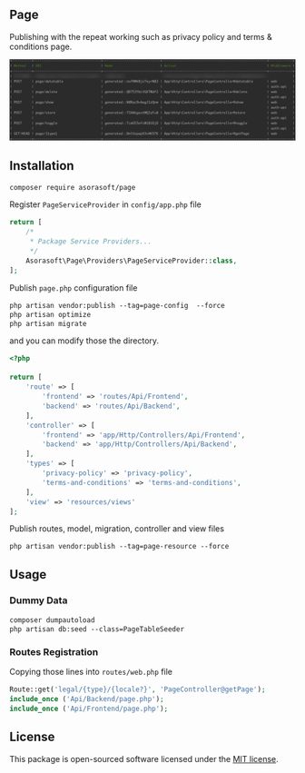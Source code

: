 Page
---------------------------
Publishing with the repeat working such as privacy policy and terms & conditions page.

![screenshot.png](assets/img/screenshot.png)

## Installation

```
composer require asorasoft/page
```

Register `PageServiceProvider` in `config/app.php` file

```php
return [
    /*
     * Package Service Providers...
     */
    Asorasoft\Page\Providers\PageServiceProvider::class,
];
```

Publish `page.php` configuration file

```shell
php artisan vendor:publish --tag=page-config  --force
php artisan optimize
php artisan migrate
```

and you can modify those the directory.

```php
<?php

return [
    'route' => [
        'frontend' => 'routes/Api/Frontend',
        'backend' => 'routes/Api/Backend',
    ],
    'controller' => [
        'frontend' => 'app/Http/Controllers/Api/Frontend',
        'backend' => 'app/Http/Controllers/Api/Backend',
    ],
    'types' => [
        'privacy-policy' => 'privacy-policy',
        'terms-and-conditions' => 'terms-and-conditions',
    ],
    'view' => 'resources/views'
];
```

Publish routes, model, migration, controller and view files

```shell
php artisan vendor:publish --tag=page-resource --force
```
## Usage

### Dummy Data

```shell
composer dumpautoload
php artisan db:seed --class=PageTableSeeder
```

### Routes Registration

Copying those lines into ``routes/web.php`` file

```php
Route::get('legal/{type}/{locale?}', 'PageController@getPage');
include_once ('Api/Backend/page.php');
include_once ('Api/Frontend/page.php');
```

## License

This package is open-sourced software licensed under the [MIT license](https://opensource.org/licenses/MIT).
